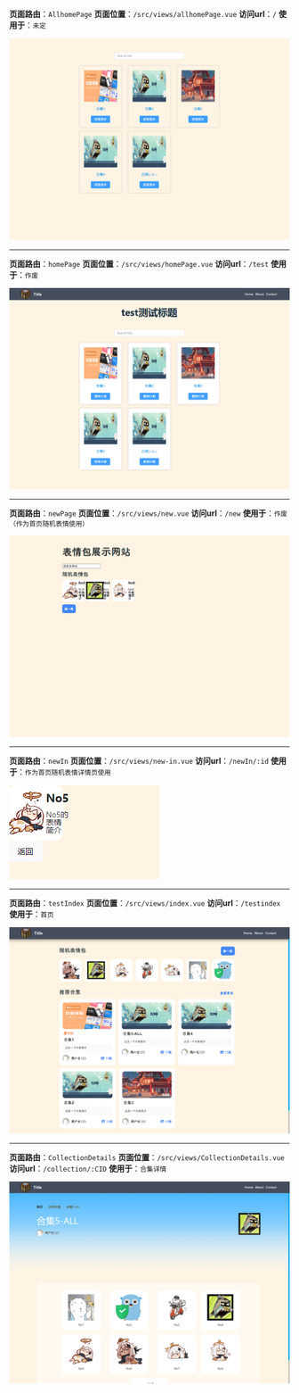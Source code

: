 **页面路由**：`AllhomePage`
**页面位置**：`/src/views/allhomePage.vue`
**访问url**：`/`
**使用于**：`未定`

<img src="https://raw.githubusercontent.com/1834423612/sticker-site/master/readme-img/image-20230723192533291.png?token=GHSAT0AAAAAACE7W2LENUESCH3V6ATC6UC2ZF5ZTQQ" style="zoom:50%;" />


----

**页面路由**：`homePage`
**页面位置**：`/src/views/homePage.vue`
**访问url**：`/test`
**使用于**：`作废`

<img src="https://raw.githubusercontent.com/1834423612/sticker-site/master/readme-img/image-20230723193600086.png?token=GHSAT0AAAAAACE7W2LEDUQI46H6TMEDVTJCZF5ZT2Q" style="zoom:50%;" />


----

**页面路由**：`newPage`
**页面位置**：`/src/views/new.vue`
**访问url**：`/new`
**使用于**：`作废（作为首页随机表情使用）`

<img src="https://raw.githubusercontent.com/1834423612/sticker-site/master/readme-img/image-20230723194418341.png?token=GHSAT0AAAAAACE7W2LFVRMX2VRXV75CVZQWZF5ZUBQ" style="zoom: 50%;" />


----

**页面路由**：`newIn`
**页面位置**：`/src/views/new-in.vue`
**访问url**：`/newIn/:id`
**使用于**：`作为首页随机表情详情页使用`

![image-20230723194655717](https://raw.githubusercontent.com/1834423612/sticker-site/master/readme-img/image-20230723194655717.png?token=GHSAT0AAAAAACE7W2LF637SGBFOR4PIOADWZF5ZURQ)


----

**页面路由**：`testIndex`
**页面位置**：`/src/views/index.vue`
**访问url**：`/testindex`
**使用于**：`首页`

![image-20230723194830406](https://raw.githubusercontent.com/1834423612/sticker-site/master/readme-img/image-20230723194830406.png?token=GHSAT0AAAAAACE7W2LEDVWVZXBMLVND2VOWZF5ZUYQ)


----

**页面路由**：`CollectionDetails`
**页面位置**：`/src/views/CollectionDetails.vue`
**访问url**：`/collection/:CID`
**使用于**：`合集详情`

![image-20230723195054634](https://raw.githubusercontent.com/1834423612/sticker-site/master/readme-img/image-20230723195054634.png?token=GHSAT0AAAAAACE7W2LFZGGL4A75MWATFCSUZF5ZU7A)